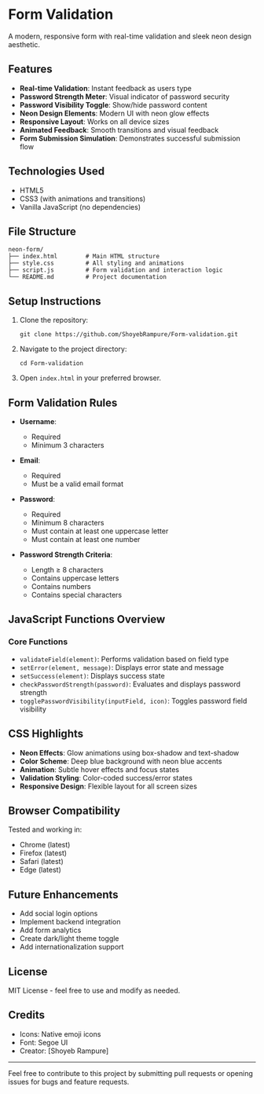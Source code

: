 # Form Validation

A modern, responsive form with real-time validation and sleek neon design aesthetic.

## Features

- **Real-time Validation**: Instant feedback as users type
- **Password Strength Meter**: Visual indicator of password security
- **Password Visibility Toggle**: Show/hide password content
- **Neon Design Elements**: Modern UI with neon glow effects
- **Responsive Layout**: Works on all device sizes
- **Animated Feedback**: Smooth transitions and visual feedback
- **Form Submission Simulation**: Demonstrates successful submission flow

## Technologies Used

- HTML5
- CSS3 (with animations and transitions)
- Vanilla JavaScript (no dependencies)

## File Structure

```
neon-form/
├── index.html        # Main HTML structure
├── style.css         # All styling and animations
├── script.js         # Form validation and interaction logic
└── README.md         # Project documentation
```

## Setup Instructions

1. Clone the repository:
   ```
   git clone https://github.com/ShoyebRampure/Form-validation.git
   ```

2. Navigate to the project directory:
   ```
   cd Form-validation
   ```

3. Open `index.html` in your preferred browser.

## Form Validation Rules

- **Username**: 
  - Required
  - Minimum 3 characters

- **Email**:
  - Required
  - Must be a valid email format

- **Password**:
  - Required
  - Minimum 8 characters
  - Must contain at least one uppercase letter
  - Must contain at least one number

- **Password Strength Criteria**:
  - Length ≥ 8 characters
  - Contains uppercase letters
  - Contains numbers
  - Contains special characters

## JavaScript Functions Overview

### Core Functions

- `validateField(element)`: Performs validation based on field type
- `setError(element, message)`: Displays error state and message
- `setSuccess(element)`: Displays success state
- `checkPasswordStrength(password)`: Evaluates and displays password strength
- `togglePasswordVisibility(inputField, icon)`: Toggles password field visibility

## CSS Highlights

- **Neon Effects**: Glow animations using box-shadow and text-shadow
- **Color Scheme**: Deep blue background with neon blue accents
- **Animation**: Subtle hover effects and focus states
- **Validation Styling**: Color-coded success/error states
- **Responsive Design**: Flexible layout for all screen sizes

## Browser Compatibility

Tested and working in:
- Chrome (latest)
- Firefox (latest)
- Safari (latest)
- Edge (latest)

## Future Enhancements

- Add social login options
- Implement backend integration
- Add form analytics
- Create dark/light theme toggle
- Add internationalization support

## License

MIT License - feel free to use and modify as needed.

## Credits

- Icons: Native emoji icons
- Font: Segoe UI
- Creator: [Shoyeb Rampure]

---

Feel free to contribute to this project by submitting pull requests or opening issues for bugs and feature requests.
